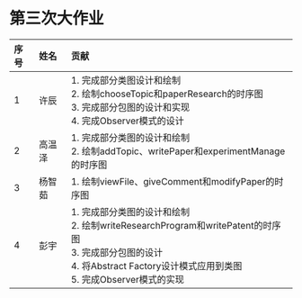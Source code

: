 
# 第三次大作业

| 序号 | 姓名 | 贡献 |
| :- | :- | :- |
| 1 | 许辰 | 1. 完成部分类图设计和绘制<br>2. 绘制chooseTopic和paperResearch的时序图<br>3. 完成部分包图的设计和实现<br>4. 完成Observer模式的设计 |
| 2 | 高温泽 | 1. 完成部分类图的设计和绘制<br>2. 绘制addTopic、writePaper和experimentManage的时序图 |
| 3 | 杨智茹 | 1. 绘制viewFile、giveComment和modifyPaper的时序图 |
| 4 | 彭宇 | 1. 完成部分类图的设计和绘制<br>2. 绘制writeResearchProgram和writePatent的时序图<br>3. 完成部分包图的设计<br>4. 将Abstract Factory设计模式应用到类图<br>5. 完成Observer模式的实现 |
